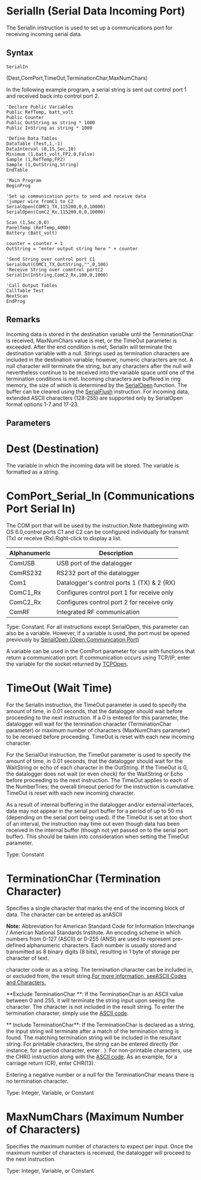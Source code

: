 # SerialIn (Serial Data Incoming Port)

The SerialIn instruction is used to set up a communications port for receiving incoming serial data.

## Syntax

```
SerialIn
```

(Dest,ComPort,TimeOut,TerminationChar,MaxNumChars)

In the following example program, a serial string is sent out control port 1 and received back into control port 2.

```
'Declare Public Variables
Public RefTemp, batt_volt
Public Counter
Public OutString as string * 1000
Public InString as string * 1000

'Define Data Tables
DataTable (Test,1,-1)
DataInterval (0,15,Sec,10)
Minimum (1,batt_volt,FP2,0,False)
Sample (1,RefTemp,FP2)
Sample (1,OutString,String)
EndTable

'Main Program
BeginProg

'Set up communication ports to send and receive data
'jumper wire fromC1 to C2
SerialOpen(COMC1_TX,115200,0,0,10000)
SerialOpen(ComC2_Rx,115200,0,0,10000)

Scan (1,Sec,0,0)
PanelTemp (RefTemp,4000)
Battery (Batt_volt)

counter = counter + 1
OutString = "enter output string here " + counter

'Send String over control port C1
SerialOut(COMC1_TX,OutString,"",0,100)
'Receive String over comntrol portC2
SerialIn(InString,ComC2_Rx,100,0,1000)

'Call Output Tables
CallTable Test
NextScan
EndProg
```

## Remarks

Incoming data is stored in the destination variable until the TerminationChar is received, MaxNumChars value is met, or the TimeOut parameter is exceeded. After the end condition is met, SerialIn will terminate the destination variable with a null. Strings used as termination characters are included in the destination variable; however, numeric characters are not. A null character will terminate the string, but any characters after the null will nevertheless continue to be received into the variable space until one of the termination conditions is met. Incoming characters are buffered in ring memory, the size of which is determined by the [SerialOpen](serialopen.md) function. The buffer can be cleared using the [SerialFlush](serialflush.md) instruction. For incoming data, extended ASCII characters (128-255) are supported only by SerialOpen format options 1-7 and 17-23.

## Parameters

# Dest (Destination)

The variable in which the incoming data will be stored. The variable is formatted as a string.

# ComPort_Serial_In (Communications Port Serial In)

The COM port that will be used by the instruction.Note thatbeginning with OS 6.0,control ports C1 and C2 can be configured individually for transmit (Tx) or receive (Rx).Right-click to display a list.

| Alphanumeric | Description                                |
| ------------ | ------------------------------------------ |
| ComUSB       | USB port of the datalogger                 |
| ComRS232     | RS232 port of the datalogger               |
| Com1         | Datalogger's control ports 1 (TX) & 2 (RX) |
| ComC1_Rx     | Configures control port 1 for receive only |
| ComC2_Rx     | Configures control port 2 for receive only |
| ComRF        | Integrated RF communication                |

Type: Constant. For all instructions except SerialOpen, this parameter can also be a variable. However, if a variable is used, the port must be opened previously by [SerialOpen (Open Communication Port)](serialopen.md)

A variable can be used in the ComPort parameter for use with functions that return a communication port. If communication occurs using TCP/IP, enter the variable for the socket returned by [TCPOpen](tcpopen.md).

# TimeOut (Wait Time)

For the SerialIn instruction, the TimeOut parameter is used to specify the amount of time, in 0.01 seconds, that the datalogger should wait before proceeding to the next instruction. If a 0 is entered for this parameter, the datalogger will wait for the termination character (TerminationChar parameter) or maximum number of characters (MaxNumChars parameter) to be received before proceeding. TimeOut is reset with each new incoming character.

For the SerialOut instruction, the TimeOut parameter is used to specify the amount of time, in 0.01 seconds, that the datalogger should wait for the WaitString or echo of each character in the OutString. If the TimeOut is 0, the datalogger does not wait (or even check) for the WaitString or Echo before proceeding to the next instruction. The TimeOut applies to each of the NumberTries; the overall timeout period for the instruction is cumulative. TimeOut is reset with each new incoming character.

As a result of internal buffering in the datalogger and/or external interfaces, data may not appear in the serial port buffer for a period of up to 50 ms (depending on the serial port being used). If the TimeOut is set at too short of an interval, the instruction may time out even though data has been received in the internal buffer (though not yet passed on to the serial port buffer). This should be taken into consideration when setting the TimeOut parameter.

Type: Constant

# TerminationChar (Termination Character)

Specifies a single character that marks the end of the incoming block of data. The character can be entered as anASCII

**Note:** Abbreviation for American Standard Code for Information Interchange / American National Standards Institute. An encoding scheme in which numbers from 0-127 (ASCII) or 0-255 (ANSI) are used to represent pre-defined alphanumeric characters. Each number is usually stored and transmitted as 8 binary digits (8 bits), resulting in 1 byte of storage per character of text.

character code or as a string. The termination character can be included in, or excluded from, the result string.[For more information, seeASCII Codes and Characters.](../Info/CodesChar.md)

**Exclude TerminationChar **: If the TerminationChar is an ASCII value between 0 and 255, it will terminate the string input upon seeing the character. The character is not included in the result string. To enter the termination character, simply use the [ASCII code](../Info/CodesChar.md).

** Include TerminationChar**: If the TerminationChar is declared as a string, the input string will terminate after a match of the termination string is found. The matching termination string will be included in the resultant string. For printable characters, the string can be entered directly (for instance, for a period character, enter . ). For non-printable characters, use the CHR() instruction along with the [ASCII code](../Info/CodesChar.md). As an example, for a carriage return (CR), enter CHR(13).

Entering a negative number or a null for the TerminationChar means there is no termination character.

Type: Integer, Variable, or Constant

# MaxNumChars (Maximum Number of Characters)

Specifies the maximum number of characters to expect per input. Once the maximum number of characters is received, the datalogger will proceed to the next instruction.

Type: Integer, Variable, or Constant
